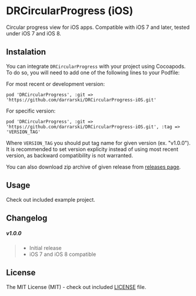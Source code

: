 # DRCircularProgress (iOS)

Circular progress view for iOS apps. Compatible with iOS 7 and later, tested under iOS 7 and iOS 8.

## Instalation

You can integrate `DRCircularProgress` with your project using Cocoapods. To do so, you will need to add one of the following lines to your Podfile:

For most recent or development version:

    pod 'DRCircularProgress', :git => 'https://github.com/darrarski/DRCircularProgress-iOS.git'

For specific version:

    pod 'DRCircularProgress', :git => 'https://github.com/darrarski/DRCircularProgress-iOS.git', :tag => 'VERSION_TAG'

Where `VERSION_TAG` you should put tag name for given version (ex. "v1.0.0"). It is recommended to set version explicity instead of using most recent version, as backward compatibility is not warranted.

You can also download zip archive of given release from [releases page](https://github.com/darrarski/DRCircularProgress-iOS/releases).

## Usage

Check out included example project.

## Changelog

##### v1.0.0

> - Initial release
> - iOS 7 and iOS 8 compatible

## License

The MIT License (MIT) - check out included [LICENSE](LICENSE) file.
